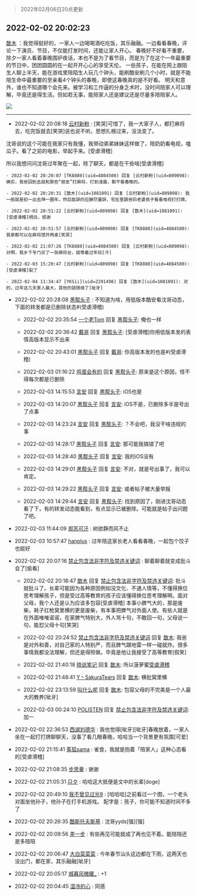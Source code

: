 > 2022年02月06日20点更新
<link rel="stylesheet" href="https://cdn.jsdelivr.net/gh/taotie6/sampleJSON@main/css/photo_show.css">
<meta name="referrer" content="no-referrer" />


 ## 2022-02-02 20:02:23 

 [㪚木](https://www.coolapk.com/feed/33267739?shareKey=NTY1OGYxNjI0ODhkNjFmYTczMzU~) ：我觉得挺好的，一家人一边喝喝酒吃吃饭，其乐融融。一边看看春晚，评论一下演员、节目，不仅能打发时间，还能让家人开心。
春晚好不好看不重要，除夕一家人看着春晚围炉夜话，本也不是为了看节目，而是为了在这个一年最重要的节日中，团团圆圆的在一起开开心心的享受天伦。
一些孩子<!--break-->，在能在网上跟陌生人聊上半天，能在游戏里陪陌生人玩几个钟头，能刷酷安刷几个小时，就是不能陪生命中最重要的至亲看4个钟头的春晚，即使这春晚真的是不好看。
明天和意外，谁也不知道哪个会先来。被学习和工作逼的分身乏术时，没时间陪家人可以理解，毕竟还是得生活。但如若无事，能陪家人还是建议还是尽量多陪陪家人。 

<div class="album">
<img class="img-item" src="https://image.coolapk.com/feed/2022/0113/09/1081091_6b8f43b0_8274_6631_618@665x596.jpeg" />
</div>

 ------- 

- 2022-02-02 20:08:18 [云村新粉](uid=809098) : [笑哭]可惜了，我一大家子人，都打麻将去，吃完饭就去[笑哭]说也说不听。思想扎根过来，没法变了。

沈哥说的这个可能在我家只有我懂，我带动弟弟妹妹这样做了，陪奶奶看电视，嗑瓜子。看了之前的电影，举起手来。[受虐滑稽]

所以我想问问沈哥过年聚在一起，除了聊天<!--break-->，都是在干些啥[受虐滑稽] 

    - 2022-02-02 20:20:07 [TK8880](uid=4084500) 回复 [云村新粉](uid=809098): 确实，我爸回到去就和那些“朋友”打麻将，打到凌晨，都不看春晚的。 

    - 2022-02-02 20:20:31 [㪚木](uid=1081091) 回复 [云村新粉](uid=809098): 我一般就是初一出去拜一圈年。然后能辞的应酬尽量辞，宅在里跟爸妈老婆孩子看看电视打打牌。 

    - 2022-02-02 20:51:22 [云村新粉](uid=809098) 回复 [㪚木](uid=1081091): [受虐滑稽]明白，感谢 

    - 2022-02-02 20:51:57 [云村新粉](uid=809098) 回复 [TK8880](uid=4084500): 我家都可以在麻将馆开两桌[笑哭] 

    - 2022-02-02 21:07:26 [TK8880](uid=4084500) 回复 [云村新粉](uid=809098): 对啊，我乡下专门买了一张麻将台，就等着过年玩[汗] 

    - 2022-02-03 15:20:47 [云村新粉](uid=809098) 回复 [TK8880](uid=4084500): [受虐滑稽]裂了 

    - 2022-02-04 11:34:47 [YKSii](uid=2291498) 回复 [㪚木](uid=1081091): 对的，过年这几天家人最大，其他的就随缘了[呲牙] 

- 2022-02-02 20:28:08 [黑帮头子](uid=2838832) : 不知道为啥，用低版本酷安看沈哥动态，下面的转发都是已删除状态#(受虐滑稽) 

    - 2022-02-02 20:35:54 [一个老Tom](uid=1885797) 回复 [黑帮头子](uid=2838832): 俺也一样 

    - 2022-02-02 20:36:42 [戴哥](uid=2483039) 回复 [黑帮头子](uid=2838832): [受虐滑稽]你用低版本发的表情高版本显示不出来 

    - 2022-02-02 20:43:01 [黑帮头子](uid=2838832) 回复 [戴哥](uid=2483039): 你高版本发的也是#(受虐滑稽) 

    - 2022-02-03 01:16:22 [鸡蛋会有的](uid=861661) 回复 [黑帮头子](uid=2838832): 原来是这个原因，怪不得每次都是已删除 

    - 2022-02-03 14:15:53 [言安](uid=2043658) 回复 [黑帮头子](uid=2838832): iOS也是 

    - 2022-02-03 14:20:07 [黑帮头子](uid=2838832) 回复 [言安](uid=2043658): iOS不是，已删除多半是号出了点事 

    - 2022-02-03 14:23:24 [言安](uid=2043658) 回复 [黑帮头子](uid=2838832): ？不会吧，我没干啥违规的事 

    - 2022-02-03 14:28:17 [黑帮头子](uid=2838832) 回复 [言安](uid=2043658): 那可能我搞错了吧 

    - 2022-02-03 14:28:40 [黑帮头子](uid=2838832) 回复 [言安](uid=2043658): 我的iOS没有 

    - 2022-02-03 14:29:01 [黑帮头子](uid=2838832) 回复 [言安](uid=2043658): 不对，就是号出事了，我可以肯定。 

    - 2022-02-03 14:29:22 [黑帮头子](uid=2838832) 回复 [言安](uid=2043658): 或者帖子被大量举报 

    - 2022-02-03 14:29:44 [言安](uid=2043658) 回复 [黑帮头子](uid=2838832): 找到原因了，刚进沈哥动态看了下，有的转发动态能看到，有点显示已被删除。可能就是帖子出问题了吧。 

- 2022-02-03 11:44:09 [郑苏可汗](uid=678781) : 树欲静而风不止 

- 2022-02-03 10:57:47 [hanplus](uid=699112) : 过年陪这家长老人看看春晚，一起包个饺子也挺好 

- 2022-02-02 20:07:16 [禁止包含法非字符及禁违关键词](uid=568901) : 聊着聊着就变成批斗会了[偷看] 

    - 2022-02-02 20:18:47 [㪚木](uid=1081091) 回复 [禁止包含法非字符及禁违关键词](uid=568901): 批斗就批斗了。长辈可能因为各种原因例如没文化、不通人情等，不懂得换位思考理解孩子，但是受过高等教育的孩子应该懂得换位思考理解啊。面对父母，我个人还是认为应该多包容[受虐滑稽]
本事小脾气大的，那是废柴，耗子扛枪窝里横的更是废柴，有本事把脾气对外面人使。有些人就是在外面唯唯诺诺<!--break-->，在家脾气特别大，外人骂十句，不敢回一句，父母说一句，能怼父母十句[笑哭] 

    - 2022-02-02 20:24:52 [禁止包含法非字符及禁违关键词](uid=568901) 回复 [㪚木](uid=1081091): 我爸是对外和善，对自己家的人特别严，而且脾气跟地雷一样一碰就炸。很多事情我都没法理解，但还是得照做。毕竟是他让我接受了高等教育[假笑] 

    - 2022-02-02 21:40:18 [晓谂笔记](uid=17538547) 回复 [㪚木](uid=1081091): 所以菠萝蜜[受虐滑稽](新年快乐，沈哥) 

    - 2022-02-02 21:48:41 [Y丶SakuraTears](uid=11770841) 回复 [㪚木](uid=1081091): 横批窝里横 

    - 2022-02-02 23:13:59 [叫什么呢](uid=860840) 回复 [㪚木](uid=1081091): 包容父母的不完美是一个人最大的教养[呲牙] 

    - 2022-02-03 00:24:10 [POLISTEN](uid=3283623) 回复 [禁止包含法非字符及禁违关键词](uid=568901): 加一 

- 2022-02-02 22:36:53 [西湖刘德华](uid=15899723) : 我也觉得[呲牙][呲牙]春晚放着，一家人坐在一起打打牌聊聊天，没事了看几眼春晚，哈哈当一个背景更有氛围[可爱] 

- 2022-02-02 21:15:41 [菟狐sama](uid=2129501) : 雀食，我就是抱着「陪家人」这种心态看的[受虐滑稽] 

- 2022-02-02 21:08:35 [步思量](uid=1687620) : 谢谢 

- 2022-02-02 21:05:31 [只夕](uid=850455) : 哈哈这大抵便是文中的长辈[doge] 

- 2022-02-02 20:49:10 [我不曾见过光9](uid=1784401) : [哈哈哈]之前看过一个图，一个老头对面坐他孙子，他孙子在打手机游戏。
配字是：孩子，你可能不知道时间不多了 

- 2022-02-02 20:26:35 [酷斯托夫斯基](uid=3538227) : 沈哥yyds[强][强] 

- 2022-02-02 20:09:56 [差一步](uid=1514959) : 有些再见可能就成了再也见不着。能陪陪还是多陪陪 

- 2022-02-02 20:06:47 [大白菜菜菜](uid=2081020) : 今年春节汕头这边都在下雨，这两天也没出门，都在家，其乐融融[呲牙] 

- 2022-02-02 20:05:17 [城暮风微暖_](uid=4146611) : +1 

- 2022-02-02 20:04:45 [湿冷的心](uid=1877589) : 同感 

